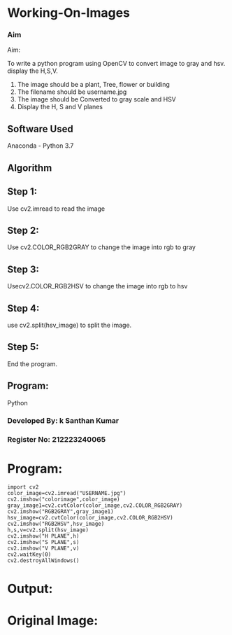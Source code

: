 # Working-On-Images
### Aim
 
Aim:
 
To write a python program using OpenCV to convert image to gray and hsv. display the  H,S,V.
1. The image should be a plant, Tree, flower or building
2. The filename should be username.jpg
3. The image should be Converted to gray scale and HSV 
4. Display the H, S and V planes
## Software Used
Anaconda - Python 3.7
## Algorithm
## Step 1:
Use cv2.imread to read the image

## Step 2:
Use cv2.COLOR_RGB2GRAY to change the image into rgb to gray
## Step 3:
Usecv2.COLOR_RGB2HSV to change the image into rgb to hsv
## Step 4:
use cv2.split(hsv_image) to split the image.

## Step 5:
End the program.
## Program:
 Python
### Developed By: k Santhan Kumar
### Register No:  212223240065
# Program:
```
import cv2
color_image=cv2.imread("USERNAME.jpg")
cv2.imshow("colorimage",color_image)
gray_image1=cv2.cvtColor(color_image,cv2.COLOR_RGB2GRAY)
cv2.imshow("RGB2GRAY",gray_image1)
hsv_image=cv2.cvtColor(color_image,cv2.COLOR_RGB2HSV)
cv2.imshow("RGB2HSV",hsv_image)
h,s,v=cv2.split(hsv_image)
cv2.imshow("H PLANE",h)
cv2.imshow("S PLANE",s)
cv2.imshow("V PLANE",v)
cv2.waitKey(0)
cv2.destroyAllWindows()
```
# Output:
# Original Image:
